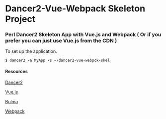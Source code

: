 # Dancer2-Vue-Webpack Skeleton Project
### Perl Dancer2 Skeleton App with Vue.js and Webpack ( Or if you prefer you can just use Vue.js from the CDN )


To set up the application. 

`$ dancer2 -a MyApp -s ~/dancer2-vue-webpck-skel`


#### Resources

[Dancer2](https://metacpan.org/pod/Dancer2)

[Vue.js](https://vuejs.org/)

[Bulma](http://bulma.io/)

[Webpack](https://webpack.js.org/)

